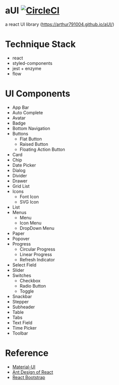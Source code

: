# aUI [![CircleCI](https://circleci.com/gh/arthur791004/aUI.svg?style=svg)](https://circleci.com/gh/arthur791004/aUI)
a react UI library (https://arthur791004.github.io/aUI/)

# Technique Stack
- react
- styled-components
- jest + enzyme
- flow

# UI Components
- App Bar
- Auto Complete
- Avatar
- Badge
- Bottom Navigation
- Buttons
  - Flat Button
  - Raised Button
  - Floating Action Button
- Card
- Chip
- Date Picker
- Dialog
- Divider
- Drawer
- Grid List
- Icons
  - Font Icon
  - SVG Icon
- List
- Menus
  - Menu
  - Icon Menu
  - DropDown Menu
- Paper
- Popover
- Progress
  - Circular Progress
  - Linear Progress
  - Refresh Indicator
- Select Field
- Slider
- Switches
  - Checkbox
  - Radio Button
  - Toggle
- Snackbar
- Stepper
- Subheader
- Table
- Tabs
- Text Field
- Time Picker
- Toolbar

# Reference
- [Material-UI](http://www.material-ui.com)
- [Ant Design of React](https://ant.design/docs/react/introduce)
- [React Bootstrap](https://react-bootstrap.github.io/)
